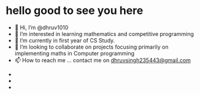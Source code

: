 <b><h1>hello good to see you here</h1></b>
- 👋 Hi, I’m @dhruv1010
- 👀 I’m interested in learning mathematics and competitive programming
- 🌱 I’m currently in first year of CS Study.
- 💞️ I’m looking to collaborate on projects focusing primarily on implementing maths in Computer programming
- 📫 How to reach me ... contact me on dhruvsingh235443@gmail.com

<!--- itis a ✨ special ✨ repository because its `README.md` (this file) appears on your GitHub profile.
You can click the Preview link to take a look at your changes.
--->
-
-
-



